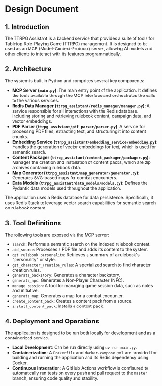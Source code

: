 # Design Document

## 1. Introduction

The TTRPG Assistant is a backend service that provides a suite of tools for Tabletop Role-Playing Game (TTRPG) management. It is designed to be used as an MCP (Model-Context-Protocol) server, allowing AI models and other clients to interact with its features programmatically.

## 2. Architecture

The system is built in Python and comprises several key components:

*   **MCP Server (`main.py`)**: The main entry point of the application. It defines the tools available through the MCP interface and orchestrates the calls to the various services.
*   **Redis Data Manager (`ttrpg_assistant/redis_manager/manager.py`)**: A service responsible for all interactions with the Redis database, including storing and retrieving rulebook content, campaign data, and vector embeddings.
*   **PDF Parser (`ttrpg_assistant/pdf_parser/parser.py`)**: A service for processing PDF files, extracting text, and structuring it into content chunks.
*   **Embedding Service (`ttrpg_assistant/embedding_service/embedding.py`)**: Handles the generation of vector embeddings for text, which is used for semantic search.
*   **Content Packager (`ttrpg_assistant/content_packager/packager.py`)**: Manages the creation and installation of content packs, which are zip archives containing rulebook data.
*   **Map Generator (`ttrpg_assistant/map_generator/generator.py`)**: Generates SVG-based maps for combat encounters.
*   **Data Models (`ttrpg_assistant/data_models/models.py`)**: Defines the Pydantic data models used throughout the application.

The application uses a Redis database for data persistence. Specifically, it uses Redis Stack to leverage vector search capabilities for semantic search on rulebook content.

## 3. Tool Definitions

The following tools are exposed via the MCP server:

*   `search`: Performs a semantic search on the indexed rulebook content.
*   `add_source`: Processes a PDF file and adds its content to the system.
*   `get_rulebook_personality`: Retrieves a summary of a rulebook's "personality" or style.
*   `get_character_creation_rules`: A specialized search to find character creation rules.
*   `generate_backstory`: Generates a character backstory.
*   `generate_npc`: Generates a Non-Player Character (NPC).
*   `manage_session`: A tool for managing game session data, such as notes and initiative.
*   `generate_map`: Generates a map for a combat encounter.
*   `create_content_pack`: Creates a content pack from a source.
*   `install_content_pack`: Installs a content pack.

## 4. Deployment and Operations

The application is designed to be run both locally for development and as a containerized service.

*   **Local Development**: Can be run directly using `uv run main.py`.
*   **Containerization**: A `Dockerfile` and `docker-compose.yml` are provided for building and running the application and its Redis dependency using Docker.
*   **Continuous Integration**: A GitHub Actions workflow is configured to automatically run tests on every push and pull request to the `master` branch, ensuring code quality and stability.